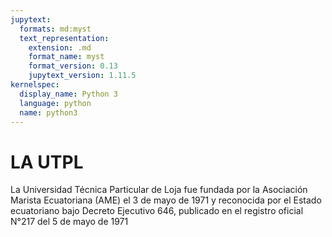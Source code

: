 ```yaml
---
jupytext:
  formats: md:myst
  text_representation:
    extension: .md
    format_name: myst
    format_version: 0.13
    jupytext_version: 1.11.5
kernelspec:
  display_name: Python 3
  language: python
  name: python3
---
```


# LA UTPL

La Universidad Técnica Particular de Loja fue fundada por la Asociación Marista Ecuatoriana (AME) 
el 3 de mayo de 1971 y reconocida por el Estado ecuatoriano bajo Decreto Ejecutivo 646, 
publicado en el registro oficial N°217 del 5 de mayo de 1971